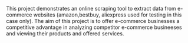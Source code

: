 This project demonstrates an online scraping tool to extract data from e-commerce websites (amazon,bestbuy, aliexpress used for testing in this case only).
The aim of this project is to offer e-commerce businesses a competitive advantage in analyzing competitor e-commerce busineeses and viewing their products and offered services.

